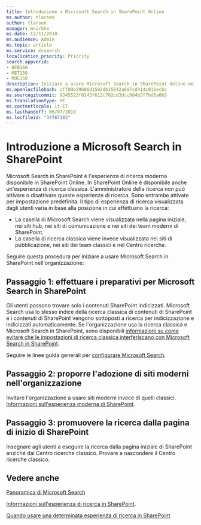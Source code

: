 ```yaml
---
title: Introduzione a Microsoft Search in SharePoint Online
ms.author: tlarsen
author: tlarsen
manager: mnirkhe
ms.date: 12/11/2018
ms.audience: Admin
ms.topic: article
ms.service: mssearch
localization_priority: Priority
search.appverid:
- BFB160
- MET150
- MOE150
description: Iniziare a usare Microsoft Search in SharePoint Online nell'organizzazione
ms.openlocfilehash: cff89b29b06d1592db15642a697cd414c011ecbc
ms.sourcegitcommit: 9345523f0143f613c702cd3dcc084b5f7bd6a0b5
ms.translationtype: HT
ms.contentlocale: it-IT
ms.lasthandoff: 06/07/2019
ms.locfileid: "34767182"
---
```

# <a name="get-started-with-microsoft-search-in-sharepoint"></a>Introduzione a Microsoft Search in SharePoint

Microsoft Search in SharePoint è l'esperienza di ricerca moderna disponibile in SharePoint Online. In SharePoint Online è disponibile anche un'esperienza di ricerca classica. L'amministratore della ricerca non può attivare o disattivare queste esperienze di ricerca. Sono entrambe attivate per impostazione predefinita. Il tipo di esperienza di ricerca visualizzata dagli utenti varia in base alla posizione in cui effettuano la ricerca:

- La casella di Microsoft Search viene visualizzata nella pagina iniziale, nei siti hub, nei siti di comunicazione e nei siti dei team moderni di SharePoint.
- La casella di ricerca classica viene invece visualizzata nei siti di pubblicazione, nei siti dei team classici e nel Centro ricerche.

Seguire questa procedura per iniziare a usare Microsoft Search in SharePoint nell'organizzazione:

## <a name="step-1-prepare-for-microsoft-search-in-sharepoint"></a>Passaggio 1: effettuare i preparativi per Microsoft Search in SharePoint

Gli utenti possono trovare solo i contenuti SharePoint indicizzati. Microsoft Search usa lo stesso indice della ricerca classica di contenuti di SharePoint e i contenuti di SharePoint vengono sottoposti a ricerca per indicizzazione e indicizzati automaticamente. Se l'organizzazione usa la ricerca classica e Microsoft Search in SharePoint, sono disponibili [informazioni su come evitare che le impostazioni di ricerca classica interferiscano con Microsoft Search in SharePoint](https://docs.microsoft.com/sharepoint/differences-classic-modern-search).

Seguire le linee guida generali per [configurare Microsoft Search](set-up-microsoft-search.md).


## <a name="step-2-get-your-organization-to-adopt-modern-sites"></a>Passaggio 2: proporre l'adozione di siti moderni nell'organizzazione

Invitare l'organizzazione a usare siti moderni invece di quelli classici. [Informazioni sull'esperienza moderna di SharePoint](https://support.office.com/article/SharePoint-classic-and-modern-experiences-5725c103-505d-4a6e-9350-300d3ec7d73f).

## <a name="step-3-promote-searching-from-the-sharepoint-start-page"></a>Passaggio 3: promuovere la ricerca dalla pagina di inizio di SharePoint

Insegnare agli utenti a eseguire la ricerca dalla pagina iniziale di SharePoint anziché dal Centro ricerche classico. Provare a nascondere il Centro ricerche classico.

## <a name="see-also"></a>Vedere anche
[Panoramica di Microsoft Search](overview-microsoft-search.md)

[Informazioni sull'esperienza di ricerca in SharePoint](https://docs.microsoft.com/it-IT/sharepoint/overview-of-search).

[Quando usare una determinata esperienza di ricerca in SharePoint](https://docs.microsoft.com/sharepoint/get-started-with-modern-search-experience)